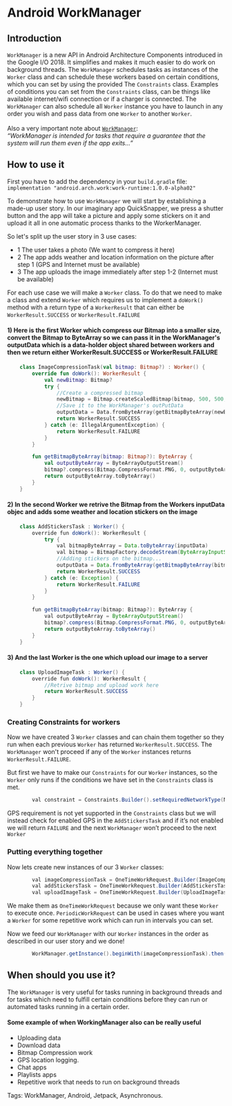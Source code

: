 # Android WorkManager

## Introduction

`WorkManager` is a new API in Android Architecture Components introduced in the Google I/O 2018. It simplifies and makes it much easier to do work on background threads. The `WorkManager` schedules tasks as instances of the `Worker` class and can schedule these workers based on certain conditions, which you can set by using the provided The `Constraints` class. Examples of conditions you can set from the `Constraints` class, can be things like available internet/wifi connection or if a charger is connected. The `WorkManager` can also schedule all `Worker` instance you have to launch in any order you wish and pass data from one `Worker` to another `Worker`.
</br>
</br>Also a very important note about [`WorkManager`](https://developer.android.com/topic/libraries/architecture/workmanager): </br> *“WorkManager is intended for tasks that require a guarantee that the system will run them even if the app exits...”*


## How to use it

First you have to add the dependency in your `build.gradle` file: </br>
`implementation "android.arch.work:work-runtime:1.0.0-alpha02"`

To demonstrate how to use `WorkManager` we will start by establishing a made-up user story.
In our imaginary app QuickSnapper, we press a shutter button and the app will take a picture and apply some stickers on it and upload it all in one automatic process thanks to the WorkerManager.

So let's split up the user story in 3 use cases:

- 1 The user takes a photo (We want to compress it here) 
- 2 The app adds weather and location information on the picture after step 1 (GPS and Internet must be available)
- 3 The app uploads the image immediately after step 1-2  (Internet must be available) 


For each use case we will make a `Worker` class. To do that we need to make a class and extend `Worker` which requires us to implement a `doWork()` method with a return type of a `WorkerResult` that can either be `WorkerResult.SUCCESS` or `WorkerResult.FAILURE`

#### 1) Here is the first Worker which compress our Bitmap into a smaller size, convert the Bitmap to ByteArray so we can pass it in the WorkManager's outputData which is a data-holder object shared between workers and then we return either WorkerResult.SUCCESS or WorkerResult.FAILURE

```kotlin
    class ImageCompressionTask(val bitmap: Bitmap?) : Worker() {
        override fun doWork(): WorkerResult {
            val newBitmap: Bitmap?
            try {
                //Create a compressed bitmap
                newBitmap = Bitmap.createScaledBitmap(bitmap, 500, 500, false)
                //Save it to the WorkManager's outPutData
                outputData = Data.fromByteArray(getBitmapByteArray(newBitmap))
                return WorkerResult.SUCCESS
            } catch (e: IllegalArgumentException) {
                return WorkerResult.FAILURE
            }
        }

        fun getBitmapByteArray(bitmap: Bitmap?): ByteArray {
            val outputByteArray = ByteArrayOutputStream()
            bitmap?.compress(Bitmap.CompressFormat.PNG, 0, outputByteArray)
            return outputByteArray.toByteArray()
        }
    }
```


#### 2) In the second Worker we retrive the Bitmap from the Workers inputData objec and adds some weather and location stickers on the image
```java
    class AddStickersTask : Worker() {
        override fun doWork(): WorkerResult {
            try {
                val bitmapByteArray = Data.toByteArray(inputData)
                val bitmap = BitmapFactory.decodeStream(ByteArrayInputStream(bitmapByteArray))
                //Adding stickers on the bitmap...
                outputData = Data.fromByteArray(getBitmapByteArray(bitmap))
                return WorkerResult.SUCCESS
            } catch (e: Exception) {
                return WorkerResult.FAILURE
            }
        }

        fun getBitmapByteArray(bitmap: Bitmap?): ByteArray {
            val outputByteArray = ByteArrayOutputStream()
            bitmap?.compress(Bitmap.CompressFormat.PNG, 0, outputByteArray)
            return outputByteArray.toByteArray()
        }
    }
```


#### 3) And the last Worker is the one which upload our image to a server
```java
    class UploadImageTask : Worker() {
        override fun doWork(): WorkerResult {
            //Retrive bitmap and upload work here
            return WorkerResult.SUCCESS
        }
    }
```

### Creating Constraints for workers

Now we have created 3 `Worker` classes and can chain them together so they run when each previous `Worker` has returned `WorkerResult.SUCCESS`. The `WorkManager` won't proceed if any of the `Worker` instances returns `WorkerResult.FAILURE`.

But first we have to make our `Constraints` for our `Worker` instances, so the `Worker` only runs if the conditions we have set in the `Constraints` class is met. 

```java
        val constraint = Constraints.Builder().setRequiredNetworkType(NetworkType.CONNECTED).build()
```


GPS requirement is not yet supported in the `Constraints` class but we will instead check for enabled GPS in the `AddStickersTask` and if it’s not enabled we will return `FAILURE` and the next `WorkManager` won’t proceed to the next `Worker`

### Putting everything together 

Now lets create new instances of our 3 `Worker` classes: 

```java
        val imageCompressionTask = OneTimeWorkRequest.Builder(ImageCompressionTask::class.java).build()
        val addStickersTask = OneTimeWorkRequest.Builder(AddStickersTask::class.java).setConstraints(constraint).build()
        val uploadImageTask = OneTimeWorkRequest.Builder(UploadImageTask::class.java).setConstraints(constraint).build()
```

We make them as `OneTimeWorkRequest` because we only want these `Worker` to execute once. `PeriodicWorkRequest` can be used in cases where you want a `Worker` for some repetitive work which can run in intervals you can set.

Now we feed our `WorkManager` with our `Worker` instances in the order as described in our user story and we done!

```java
        WorkManager.getInstance().beginWith(imageCompressionTask).then(addStickersTask).then(uploadImageTask).enqueue()
```

## When should you use it?
The `WorkManager` is very useful for tasks running in background threads and for tasks which need to fulfill certain conditions before they can run or automated tasks running in a certain order.

#### Some example of when WorkingManager also can be really useful

- Uploading data
- Download data
- Bitmap Compression work
- GPS location logging.
- Chat apps
- Playlists apps
- Repetitive work that needs to run on background threads 


Tags: WorkManager, Android, Jetpack, Asynchronous.
